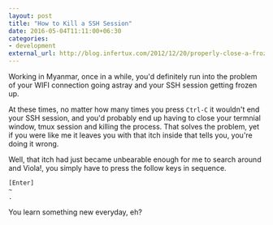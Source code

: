 ```yaml
---
layout: post
title: "How to Kill a SSH Session"
date: 2016-05-04T11:11:00+06:30
categories:
- development
external_url: http://blog.infertux.com/2012/12/20/properly-close-a-frozen-ssh-session/
---
```


Working in Myanmar, once in a while, you'd definitely run into the problem of your WIFI connection going astray and your SSH session getting frozen up.

At these times, no matter how many times you press `Ctrl-C` it wouldn't end your SSH session, and you'd probably end up having to close your termnial window, tmux session and killing the process. That solves the problem, yet if you were like me it leaves you with that itch inside that tells you, you're doing it wrong.

Well, that itch had just became unbearable enough for me to search
around and Viola!, you simply have to press the follow keys in sequence.

```
[Enter]
~
.
```

You learn something new everyday, eh?
